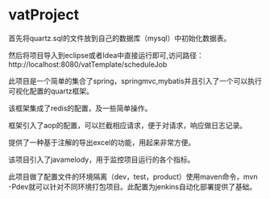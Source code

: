 # vatProject

首先将quartz.sql的文件放到自己的数据库（mysql）中初始化数据表。

然后将项目导入到eclipse或者Idea中直接运行即可,访问路径：http://localhost:8080/vatTemplate/scheduleJob

此项目是一个简单的集合了spring，springmvc,mybatis并且引入了一个可以执行可视化配置的quartz框架。

该框架集成了redis的配置，及一些简单操作。

框架引入了aop的配置，可以拦截相应请求，便于对请求，响应做日志记录。

提供了一种基于注解的导出excel的功能，用起来非常方便。

该项目引入了javamelody，用于监控项目运行的各个指标。

此项目做了配置文件的环境隔离（dev，test，product）使用maven命令，mvn -Pdev就可以针对不同环境打包项目。此配置为jenkins自动化部署提供了基础。

